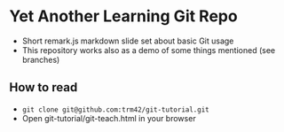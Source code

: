 # Yet Another Learning Git Repo

* Short remark.js markdown slide set about basic Git usage
* This repository works also as a demo of some things mentioned (see branches)

## How to read

* `git clone git@github.com:trm42/git-tutorial.git`
* Open git-tutorial/git-teach.html in your browser

